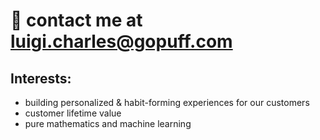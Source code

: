 # 🌊 contact me at luigi.charles@gopuff.com

## Interests:

* building personalized & habit-forming experiences for our customers 
* customer lifetime value 
* pure mathematics and machine learning
